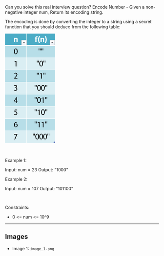 Can you solve this real interview question? Encode Number - Given a non-negative integer num, Return its encoding string.

The encoding is done by converting the integer to a string using a secret function that you should deduce from the following table:

![Example 1](./image_1.png)

 

Example 1:


Input: num = 23
Output: "1000"


Example 2:


Input: num = 107
Output: "101100"


 

Constraints:

 * 0 <= num <= 10^9

---

## Images

- Image 1: `image_1.png`
